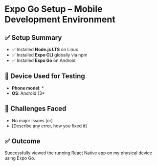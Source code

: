 # Expo Go Setup – Mobile Development Environment

## ✅ Setup Summary

- ✅ Installed **Node.js LTS** on Linux
- ✅ Installed **Expo CLI** globally via npm
- ✅ Installed **Expo Go** on Android

## 📱 Device Used for Testing

- **Phone model**: \*
- **OS**: Android 13\*

## 🚧 Challenges Faced

- No major issues (or)
- [Describe any error, how you fixed it]

## ✅ Outcome

Successfully viewed the running React Native app on my physical device using Expo Go.
